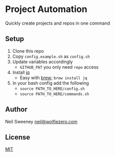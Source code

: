 # Project Automation

Quickly create projects and repos in one command

## Setup

1. Clone this repo
2. Copy `config.example.sh` as `config.sh`
3. Update variables accordingly
    - `GITHUB_PAT` you only need `repo` access
4. Install [jq](https://stedolan.github.io/jq/)
    - Easy with [brew](https://brew.sh/); `brew install jq`
5. In your bash config add the following
    - `source PATH_TO_HERE/config.sh`
    - `source PATH_TO_HERE/commands.sh`

## Author

Neil Sweeney <neil@wolfiezero.com>

## License

[MIT](https://wolfiezero.mit-license.org/)
